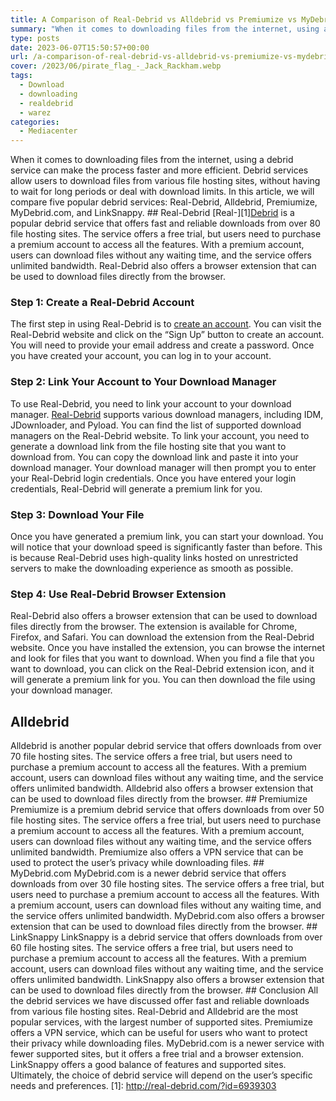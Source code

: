 ```yaml
---
title: A Comparison of Real-Debrid vs Alldebrid vs Premiumize vs MyDebrid.com vs LinkSnappy
summary: "When it comes to downloading files from the internet, using a debrid service can make the process faster and more efficient. Debrid services allow users to download files from various file hosting sites, without having to wait for long periods or deal with download limits. In this article, we will compare five popular debrid services: Real-Debrid, Alldebrid, Premiumize, MyDebrid.com, and LinkSnappy."
type: posts
date: 2023-06-07T15:50:57+00:00
url: /a-comparison-of-real-debrid-vs-alldebrid-vs-premiumize-vs-mydebrid-com-vs-linksnappy/
cover: /2023/06/pirate_flag_-_Jack_Rackham.webp
tags:
  - Download
  - downloading
  - realdebrid
  - warez
categories:
  - Mediacenter
---
```

When it comes to downloading files from the internet, using a debrid service can make the process faster and more efficient. Debrid services allow users to download files from various file hosting sites, without having to wait for long periods or deal with download limits. In this article, we will compare five popular debrid services: Real-Debrid, Alldebrid, Premiumize, MyDebrid.com, and LinkSnappy. ## Real-Debrid  \[Real-\]\[1\][Debrid](http://real-debrid.com/?id=6939303) is a popular debrid service that offers fast and reliable downloads from over 80 file hosting sites. The service offers a free trial, but users need to purchase a premium account to access all the features. With a premium account, users can download files without any waiting time, and the service offers unlimited bandwidth. Real-Debrid also offers a browser extension that can be used to download files directly from the browser.

### Step 1: Create a Real-Debrid Account

The first step in using Real-Debrid is to [create an account](http://real-debrid.com/?id=6939303). You can visit the Real-Debrid website and click on the “Sign Up” button to create an account. You will need to provide your email address and create a password. Once you have created your account, you can log in to your account.

### Step 2: Link Your Account to Your Download Manager

To use Real-Debrid, you need to link your account to your download manager. [Real-Debrid](http://real-debrid.com/?id=6939303) supports various download managers, including IDM, JDownloader, and Pyload. You can find the list of supported download managers on the Real-Debrid website. To link your account, you need to generate a download link from the file hosting site that you want to download from. You can copy the download link and paste it into your download manager. Your download manager will then prompt you to enter your Real-Debrid login credentials. Once you have entered your login credentials, Real-Debrid will generate a premium link for you.

### Step 3: Download Your File

Once you have generated a premium link, you can start your download. You will notice that your download speed is significantly faster than before. This is because Real-Debrid uses high-quality links hosted on unrestricted servers to make the downloading experience as smooth as possible.

### Step 4: Use Real-Debrid Browser Extension

Real-Debrid also offers a browser extension that can be used to download files directly from the browser. The extension is available for Chrome, Firefox, and Safari. You can download the extension from the Real-Debrid website. Once you have installed the extension, you can browse the internet and look for files that you want to download. When you find a file that you want to download, you can click on the Real-Debrid extension icon, and it will generate a premium link for you. You can then download the file using your download manager.

## Alldebrid
Alldebrid is another popular debrid service that offers downloads from over 70 file hosting sites. The service offers a free trial, but users need to purchase a premium account to access all the features. With a premium account, users can download files without any waiting time, and the service offers unlimited bandwidth. Alldebrid also offers a browser extension that can be used to download files directly from the browser. ## Premiumize  Premiumize is a premium debrid service that offers downloads from over 50 file hosting sites. The service offers a free trial, but users need to purchase a premium account to access all the features. With a premium account, users can download files without any waiting time, and the service offers unlimited bandwidth. Premiumize also offers a VPN service that can be used to protect the user’s privacy while downloading files. ## MyDebrid.com  MyDebrid.com is a newer debrid service that offers downloads from over 30 file hosting sites. The service offers a free trial, but users need to purchase a premium account to access all the features. With a premium account, users can download files without any waiting time, and the service offers unlimited bandwidth. MyDebrid.com also offers a browser extension that can be used to download files directly from the browser. ## LinkSnappy  LinkSnappy is a debrid service that offers downloads from over 60 file hosting sites. The service offers a free trial, but users need to purchase a premium account to access all the features. With a premium account, users can download files without any waiting time, and the service offers unlimited bandwidth. LinkSnappy also offers a browser extension that can be used to download files directly from the browser. ## Conclusion  All the debrid services we have discussed offer fast and reliable downloads from various file hosting sites. Real-Debrid and Alldebrid are the most popular services, with the largest number of supported sites. Premiumize offers a VPN service, which can be useful for users who want to protect their privacy while downloading files. MyDebrid.com is a newer service with fewer supported sites, but it offers a free trial and a browser extension. LinkSnappy offers a good balance of features and supported sites. Ultimately, the choice of debrid service will depend on the user’s specific needs and preferences. \[1\]: http://real-debrid.com/?id=6939303
